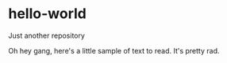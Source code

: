 # hello-world
Just another repository

Oh hey gang, here's a little sample of text to read. It's pretty rad.
